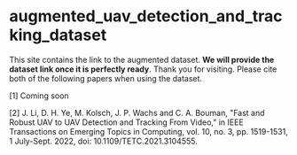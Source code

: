 # augmented_uav_detection_and_tracking_dataset
This site contains the link to the augmented dataset. **We will provide the dataset link once it is perfectly ready**. Thank you for visiting. Please cite both of the following papers when using the dataset.

[1] Coming soon

[2] J. Li, D. H. Ye, M. Kolsch, J. P. Wachs and C. A. Bouman, "Fast and Robust UAV to UAV Detection and Tracking From Video," in IEEE Transactions on Emerging Topics in Computing, vol. 10, no. 3, pp. 1519-1531, 1 July-Sept. 2022, doi: 10.1109/TETC.2021.3104555.
